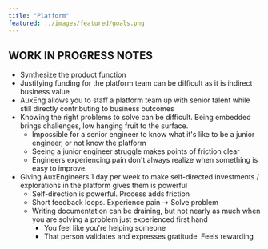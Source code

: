 ```yaml
---
title: "Platform"
featured: ../images/featured/goals.png
---
```


## WORK IN PROGRESS NOTES

- Synthesize the product function
- Justifying funding for the platform team can be difficult as it is indirect business value
- AuxEng allows you to staff a platform team up with senior talent while still directly contributing to business outcomes
- Knowing the right problems to solve can be difficult. Being embedded brings challenges, low hanging fruit to the surface.
  - Impossible for a senior engineer to know what it's like to be a junior engineer, or not know the platform
  - Seeing a junior engineer struggle makes points of friction clear
  - Engineers experiencing pain don't always realize when something is easy to improve.
- Giving AuxEngineers 1 day per week to make self-directed investments / explorations in the platform gives them is powerful
  - Self-direction is powerful. Process adds friction
  - Short feedback loops. Experience pain -> Solve problem
  - Writing documentation can be draining, but not nearly as much when you are solving a problem just experienced first hand
    - You feel like you're helping someone
    - That person validates and expresses gratitude. Feels rewarding
